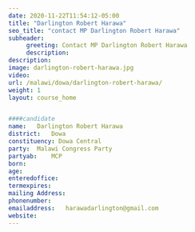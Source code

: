 ```yaml
---
date: 2020-11-22T11:54:12-05:00
title: "Darlington Robert Harawa"
seo_title: "contact MP Darlington Robert Harawa"
subheader:
     greeting: Contact MP Darlington Robert Harawa
     description: 
description: 
image: darlington-robert-harawa.jpg
video: 
url: /malawi/dowa/darlington-robert-harawa/
weight: 1
layout: course_home


####candidate
name:	Darlington Robert Harawa
district:	Dowa
constituency: Dowa Central
party:	Malawi Congress Party
partyab:	MCP
born:
age: 
enteredoffice:	
termexpires:	
mailing Address:
phonenumber:	
emailaddress:	harawadarlington@gmail.com
website:	
---
```


